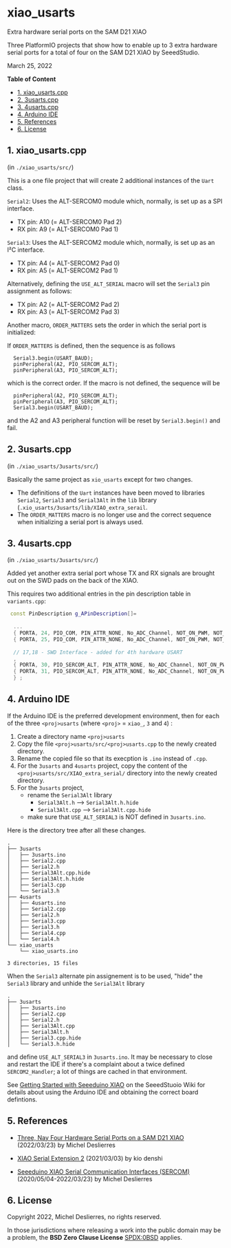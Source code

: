 # xiao_usarts
Extra hardware serial ports on the SAM D21 XIAO

Three PlatformIO projects that show how to enable up to 3 extra hardware serial ports for a total of four on the SAM D21 XIAO by SeeedStudio.

March 25, 2022

**Table of Content**
<!-- TOC -->

- [1. xiao_usarts.cpp](#1-xiao_usartscpp)
- [2. 3usarts.cpp](#2-3usartscpp)
- [3. 4usarts.cpp](#3-4usartscpp)
- [4. Arduino IDE](#4-arduino-ide)
- [5. References](#5-references)
- [6. License](#6-license)

<!-- /TOC -->
## 1. xiao_usarts.cpp 
(in `./xiao_usarts/src/`)

This is a one file project that will create 2 additional instances of the `Uart` class.

`Serial2`: Uses the ALT-SERCOM0 module which, normally, is set up as a SPI interface.
- TX pin: A10 (= ALT-SERCOM0 Pad 2)
- RX pin: A9 (= ALT-SERCOM0 Pad 1)

`Serial3`: Uses the ALT-SERCOM2 module which, normally, is set up as an I²C interface.
- TX pin: A4 (= ALT-SERCOM2 Pad 0)
- RX pin: A5 (= ALT-SERCOM2 Pad 1)

Alternatively, defining the `USE_ALT_SERIAL` macro will set the `Serial3` pin assignment as follows:

- TX pin: A2 (= ALT-SERCOM2 Pad 2)
- RX pin: A3 (= ALT-SERCOM2 Pad 3)

Another macro, `ORDER_MATTERS` sets the order in which the serial port is initialized:

If `ORDER_MATTERS` is defined, then the sequence is as follows
```
  Serial3.begin(USART_BAUD);
  pinPeripheral(A2, PIO_SERCOM_ALT);
  pinPeripheral(A3, PIO_SERCOM_ALT);
```  
which is the correct order. If the macro is not defined, the sequence will be
```
  pinPeripheral(A2, PIO_SERCOM_ALT);
  pinPeripheral(A3, PIO_SERCOM_ALT);
  Serial3.begin(USART_BAUD);
```
and the A2 and A3 peripheral function will be reset by `Serial3.begin()` and fail.


## 2. 3usarts.cpp 
(in `./xiao_usarts/3usarts/src/`)

Basically the same project as `xio_usarts` except for two changes.
- The definitions of the `Uart` instances have been moved to libraries
  `Serial2`,  `Serial3` and `Serial3Alt` in the `lib` library (`.xio_usarts/3usarts/lib/XIAO_extra_serail`.
- The `ORDER_MATTERS` macro is no longer use and the correct sequence when initializing a serial port is always used. 

## 3. 4usarts.cpp
(in `./xiao_usarts/3usarts/src/`)

Added yet another extra serial port whose TX and RX signals are brought out on the SWD pads on the back of the XIAO.

This requires two additional entries in the pin description table in `variants.cpp`:

```C++
 const PinDescription g_APinDescription[]=
 
  ...
  { PORTA, 24, PIO_COM, PIN_ATTR_NONE, No_ADC_Channel, NOT_ON_PWM, NOT_ON_TIMER, EXTERNAL_INT_NONE }, // USB/DM
  { PORTA, 25, PIO_COM, PIN_ATTR_NONE, No_ADC_Channel, NOT_ON_PWM, NOT_ON_TIMER, EXTERNAL_INT_NONE } // USB/DP
 
  // 17,18 - SWD Interface - added for 4th hardware USART
  ,
  { PORTA, 30, PIO_SERCOM_ALT, PIN_ATTR_NONE, No_ADC_Channel, NOT_ON_PWM, NOT_ON_TIMER, EXTERNAL_INT_NONE }, //SWCLK, TX: SERCOM1/PAD[2]
  { PORTA, 31, PIO_SERCOM_ALT, PIN_ATTR_NONE, No_ADC_Channel, NOT_ON_PWM, NOT_ON_TIMER, EXTERNAL_INT_NONE } // SWDIO, RX: SERCOM1/PAD[3]
  } ;
```

## 4. Arduino IDE

If the Arduino IDE is the preferred development environment, then for each of the three  `<proj>usarts`   (where `<proj>` = `xiao_`, `3` and `4`) :

1. Create a directory name `<proj>usarts`
2. Copy the file `<proj>usarts/src/<proj>usarts.cpp` to the newly created directory.
3. Rename the copied file so that its execption is `.ino` instead of `.cpp`.
4. For the `3usarts` and `4usarts` project, copy the content of the `<proj>usarts/src/XIAO_extra_serial/` directory into the newly created directory.
5. For the `3usarts` project, 
     - rename the `Serial3Alt` library
       - `Serial3Alt.h` --> `Serial3Alt.h.hide`
       - `Serial3Alt.cpp` --> `Serial3Alt.cpp.hide`
     - make sure that `USE_ALT_SERIAL3` is NOT defined in `3usarts.ino`.  
      
Here is the directory tree after all these changes.

```
.
├── 3usarts
│   ├── 3usarts.ino
│   ├── Serial2.cpp
│   ├── Serial2.h
│   ├── Serial3Alt.cpp.hide
│   ├── Serial3Alt.h.hide
│   ├── Serial3.cpp
│   └── Serial3.h
├── 4usarts
│   ├── 4usarts.ino
│   ├── Serial2.cpp
│   ├── Serial2.h
│   ├── Serial3.cpp
│   ├── Serial3.h
│   ├── Serial4.cpp
│   └── Serial4.h
└── xiao_usarts
    └── xiao_usarts.ino

3 directories, 15 files
```

When the `Serial3` alternate pin assignement is to be used, "hide" the `Serial3` library and unhide the 
`Serial3Alt` library
```
.
├── 3usarts
│   ├── 3usarts.ino
│   ├── Serial2.cpp
│   ├── Serial2.h
│   ├── Serial3Alt.cpp
│   ├── Serial3Alt.h
│   ├── Serial3.cpp.hide
│   └── Serial3.h.hide
```

and define `USE_ALT_SERIAL3` in `3usarts.ino`.  It may be necessary to close and restart the IDE if there's a complaint about a twice defined `SERCOM2_Handler`; a lot of things are cached in that environment.

See [Getting Started with Seeeduino XIAO](https://wiki.seeedstudio.com/Seeeduino-XIAO/#software) on the SeeedStuoio Wiki for details about using the Arduino IDE and obtaining the correct board defintions.


## 5. References

- [Three, Nay Four Hardware Serial Ports on a SAM D21 XIAO](https://sigmdel.ca/michel/ha/xiao/seeeduino_xiao_3usarts_en.html) (2022/03/23) by Michel Deslierres

 - [XIAO Serial Extension 2](http://kio-denshi.com/hp/index.php?Technical%20Information%2Fetc.%2FXIAO%20Serial%20Extension%202) (2021/03/03) by kio denshi

 - [Seeeduino XIAO Serial Communication Interfaces (SERCOM)](https://sigmdel.ca/michel/ha/xiao/seeeduino_xiao_sercom_en.html) (2020/05/04-2022/03/23) by Michel Deslierres

## 6. License
Copyright 2022, Michel Deslierres, no rights reserved.

In those jurisdictions where releasing a work into the public domain may be a problem,
the **BSD Zero Clause License** [SPDX:0BSD](https://spdx.org/licenses/0BSD.html) applies.
